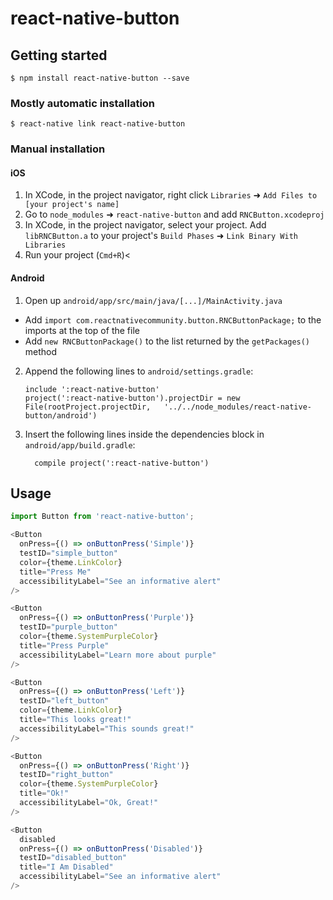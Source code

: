 
# react-native-button

## Getting started

`$ npm install react-native-button --save`

### Mostly automatic installation

`$ react-native link react-native-button`

### Manual installation


#### iOS

1. In XCode, in the project navigator, right click `Libraries` ➜ `Add Files to [your project's name]`
2. Go to `node_modules` ➜ `react-native-button` and add `RNCButton.xcodeproj`
3. In XCode, in the project navigator, select your project. Add `libRNCButton.a` to your project's `Build Phases` ➜ `Link Binary With Libraries`
4. Run your project (`Cmd+R`)<

#### Android

1. Open up `android/app/src/main/java/[...]/MainActivity.java`
  - Add `import com.reactnativecommunity.button.RNCButtonPackage;` to the imports at the top of the file
  - Add `new RNCButtonPackage()` to the list returned by the `getPackages()` method
2. Append the following lines to `android/settings.gradle`:
  	```
  	include ':react-native-button'
  	project(':react-native-button').projectDir = new File(rootProject.projectDir, 	'../../node_modules/react-native-button/android')
  	```
3. Insert the following lines inside the dependencies block in `android/app/build.gradle`:
  	```
      compile project(':react-native-button')
  	```


## Usage
```javascript
import Button from 'react-native-button';

<Button
  onPress={() => onButtonPress('Simple')}
  testID="simple_button"
  color={theme.LinkColor}
  title="Press Me"
  accessibilityLabel="See an informative alert"
/>

<Button
  onPress={() => onButtonPress('Purple')}
  testID="purple_button"
  color={theme.SystemPurpleColor}
  title="Press Purple"
  accessibilityLabel="Learn more about purple"
/>

<Button
  onPress={() => onButtonPress('Left')}
  testID="left_button"
  color={theme.LinkColor}
  title="This looks great!"
  accessibilityLabel="This sounds great!"
/>

<Button
  onPress={() => onButtonPress('Right')}
  testID="right_button"
  color={theme.SystemPurpleColor}
  title="Ok!"
  accessibilityLabel="Ok, Great!"
/>

<Button
  disabled
  onPress={() => onButtonPress('Disabled')}
  testID="disabled_button"
  title="I Am Disabled"
  accessibilityLabel="See an informative alert"
/>
```
  